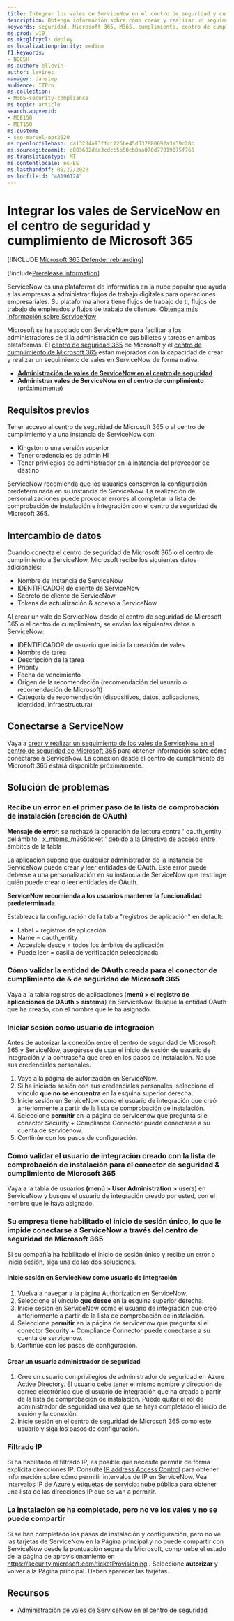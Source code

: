 ```yaml
---
title: Integrar los vales de ServiceNow en el centro de seguridad y cumplimiento de Microsoft 365
description: Obtenga información sobre cómo crear y realizar un seguimiento de vales en ServiceNow desde el centro de seguridad y el centro de cumplimiento de Microsoft 365.
keywords: seguridad, Microsoft 365, M365, cumplimiento, centro de cumplimiento, centro de seguridad, ServiceNow, billetes, tareas, nieve, conexión
ms.prod: w10
ms.mktglfcycl: deploy
ms.localizationpriority: medium
f1.keywords:
- NOCSH
ms.author: ellevin
author: levinec
manager: dansimp
audience: ITPro
ms.collection:
- M365-security-compliance
ms.topic: article
search.appverid:
- MOE150
- MET150
ms.custom:
- seo-marvel-apr2020
ms.openlocfilehash: ca13234a93ffcc226be45d337880692a3a39c28b
ms.sourcegitcommit: c083602dda3cdcb5b58cb8aa070d77019075f765
ms.translationtype: MT
ms.contentlocale: es-ES
ms.lasthandoff: 09/22/2020
ms.locfileid: "48196124"
---
```

# <a name="integrate-servicenow-tickets-into-the-microsoft-365-security-center-and-compliance-center"></a>Integrar los vales de ServiceNow en el centro de seguridad y cumplimiento de Microsoft 365

[!INCLUDE [Microsoft 365 Defender rebranding](../includes/microsoft-defender.md)]


[!include[Prerelease information](../includes/prerelease.md)]

ServiceNow es una plataforma de informática en la nube popular que ayuda a las empresas a administrar flujos de trabajo digitales para operaciones empresariales. Su plataforma ahora tiene flujos de trabajo de ti, flujos de trabajo de empleados y flujos de trabajo de clientes. [Obtenga más información sobre ServiceNow](https://www.servicenow.com/)

Microsoft se ha asociado con ServiceNow para facilitar a los administradores de ti la administración de sus billetes y tareas en ambas plataformas. El [centro de seguridad 365](overview-security-center.md) de Microsoft y el [centro de cumplimiento de Microsoft 365](https://docs.microsoft.com/microsoft-365/compliance/microsoft-365-compliance-center) están mejorados con la capacidad de crear y realizar un seguimiento de vales en ServiceNow de forma nativa.

- [**Administración de vales de ServiceNow en el centro de seguridad**](tickets-security-center.md)
- **Administrar vales de ServiceNow en el centro de cumplimiento** (próximamente)

## <a name="prerequisites"></a>Requisitos previos

Tener acceso al centro de seguridad de Microsoft 365 o al centro de cumplimiento y a una instancia de ServiceNow con:  

* Kingston o una versión superior
* Tener credenciales de admin HI
* Tener privilegios de administrador en la instancia del proveedor de destino

ServiceNow recomienda que los usuarios conserven la configuración predeterminada en su instancia de ServiceNow. La realización de personalizaciones puede provocar errores al completar la lista de comprobación de instalación e integración con el centro de seguridad de Microsoft 365.

## <a name="data-exchange"></a>Intercambio de datos

Cuando conecta el centro de seguridad de Microsoft 365 o el centro de cumplimiento a ServiceNow, Microsoft recibe los siguientes datos adicionales:

* Nombre de instancia de ServiceNow
* IDENTIFICADOR de cliente de ServiceNow
* Secreto de cliente de ServiceNow
* Tokens de actualización & acceso a ServiceNow

Al crear un vale de ServiceNow desde el centro de seguridad de Microsoft 365 o el centro de cumplimiento, se envían los siguientes datos a ServiceNow:

* IDENTIFICADOR de usuario que inicia la creación de vales
* Nombre de tarea
* Descripción de la tarea
* Priority
* Fecha de vencimiento
* Origen de la recomendación (recomendación del usuario o recomendación de Microsoft)
* Categoría de recomendación (dispositivos, datos, aplicaciones, identidad, infraestructura)

## <a name="connect-to-servicenow"></a>Conectarse a ServiceNow

Vaya a [crear y realizar un seguimiento de los vales de ServiceNow en el centro de seguridad de Microsoft 365](tickets-security-center.md) para obtener información sobre cómo conectarse a ServiceNow. La conexión desde el centro de cumplimiento de Microsoft 365 estará disponible próximamente.

## <a name="troubleshooting"></a>Solución de problemas

### <a name="you-receive-an-error-in-the-first-step-of-the-installation-checklist-oauth-creation"></a>Recibe un error en el primer paso de la lista de comprobación de instalación (creación de OAuth)

**Mensaje de error**: se rechazó la operación de lectura contra ' oauth_entity ' del ámbito ' x_mioms_m365ticket ' debido a la Directiva de acceso entre ámbitos de la tabla

La aplicación supone que cualquier administrador de la instancia de ServiceNow puede crear y leer entidades de OAuth. Este error puede deberse a una personalización en su instancia de ServiceNow que restringe quién puede crear o leer entidades de OAuth.

**ServiceNow recomienda a los usuarios mantener la funcionalidad predeterminada.**

Establezca la configuración de la tabla "registros de aplicación" en default:

* Label = registros de aplicación
* Name = oauth_entity
* Accesible desde = todos los ámbitos de aplicación
* Puede leer = casilla de verificación seleccionada

### <a name="how-to-validate-the-oauth-entity-created-for-microsoft-365-security--compliance-connector"></a>Cómo validar la entidad de OAuth creada para el conector de cumplimiento de & de seguridad de Microsoft 365

Vaya a la tabla registros de aplicaciones (**menú > el registro de aplicaciones de OAuth > sistema**) en ServiceNow. Busque la entidad OAuth que ha creado, con el nombre que le ha asignado.

### <a name="signing-in-as-the-integration-user"></a>Iniciar sesión como usuario de integración

Antes de autorizar la conexión entre el centro de seguridad de Microsoft 365 y ServiceNow, asegúrese de usar el inicio de sesión de usuario de integración y la contraseña que creó en los pasos de instalación. No use sus credenciales personales.

1. Vaya a la página de autorización en ServiceNow.
2. Si ha iniciado sesión con sus credenciales personales, seleccione el vínculo **que no se encuentra** en la esquina superior derecha.
3. Inicie sesión en ServiceNow como el usuario de integración que creó anteriormente a partir de la lista de comprobación de instalación.  
4. Seleccione **permitir** en la página de servicenow que pregunta si el conector Security + Compliance Connector puede conectarse a su cuenta de servicenow.
5. Continúe con los pasos de configuración.

### <a name="how-to-validate-the-integration-user-created-with-the-installation-checklist-for-microsoft-365-security--compliance-connector"></a>Cómo validar el usuario de integración creado con la lista de comprobación de instalación para el conector de seguridad & cumplimiento de Microsoft 365

Vaya a la tabla de usuarios **(menú > User Administration >** users) en ServiceNow y busque el usuario de integración creado por usted, con el nombre que le haya asignado.

### <a name="your-company-has-single-sign-on-enabled-which-prevents-you-from-connecting-to-servicenow-through-the-microsoft-365-security-center"></a>Su empresa tiene habilitado el inicio de sesión único, lo que le impide conectarse a ServiceNow a través del centro de seguridad de Microsoft 365

Si su compañía ha habilitado el inicio de sesión único y recibe un error o inicia sesión, siga una de las dos soluciones.

#### <a name="sign-in-to-servicenow-as-the-integration-user"></a>Inicie sesión en ServiceNow como usuario de integración

1. Vuelva a navegar a la página Authorization en ServiceNow.
2. Seleccione el vínculo **que desee** en la esquina superior derecha.
3. Inicie sesión en ServiceNow como el usuario de integración que creó anteriormente a partir de la lista de comprobación de instalación.  
4. Seleccione **permitir** en la página de servicenow que pregunta si el conector Security + Compliance Connector puede conectarse a su cuenta de servicenow.
5. Continúe con los pasos de configuración.

#### <a name="create-a-security-admin-user"></a>Crear un usuario administrador de seguridad

1. Cree un usuario con privilegios de administrador de seguridad en Azure Active Directory. El usuario debe tener el mismo nombre y dirección de correo electrónico que el usuario de integración que ha creado a partir de la lista de comprobación de instalación. Puede quitar el rol de administrador de seguridad una vez que se haya completado el inicio de sesión y la conexión.
2. Inicie sesión en el centro de seguridad de Microsoft 365 como este usuario y siga los pasos de configuración.

### <a name="ip-filtering"></a>Filtrado IP

Si ha habilitado el filtrado IP, es posible que necesite permitir de forma explícita direcciones IP. Consulte [IP address Access Control](https://docs.servicenow.com/bundle/orlando-platform-administration/page/administer/login/task/t_AccessControl.html) para obtener información sobre cómo permitir intervalos de IP en ServiceNow. Vea [intervalos IP de Azure y etiquetas de servicio: nube pública](https://www.microsoft.com/en-us/download/details.aspx?id=56519) para obtener una lista de las direcciones IP que se van a permitir.

### <a name="installation-is-complete-but-dont-see-tickets-and-cant-share"></a>La instalación se ha completado, pero no ve los vales y no se puede compartir

Si se han completado los pasos de instalación y configuración, pero no ve las tarjetas de ServiceNow en la Página principal y no puede compartir con ServiceNow desde la puntuación segura de Microsoft, compruebe el estado de la página de aprovisionamiento en https://security.microsoft.com/ticketProvisioning . Seleccione **autorizar** y volver a la Página principal. Deben aparecer las tarjetas.

## <a name="resources"></a>Recursos

- [Administración de vales de ServiceNow en el centro de seguridad](tickets-security-center.md)
